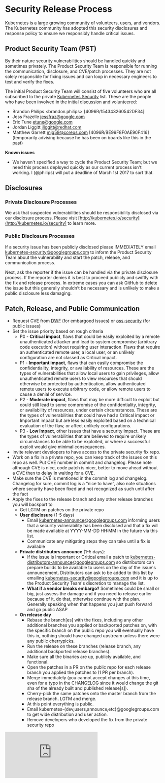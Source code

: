 # Security Release Process

Kubernetes is a large growing community of volunteers, users, and vendors. The Kubernetes community has adopted this security disclosures and response policy to ensure we responsibly handle critical issues.

## Product Security Team (PST)

By their nature security vulnerabilities should be handled quickly and sometimes privately. The Product Security Team is responsible for running the communication, disclosure, and CVE/patch processes. They are not solely responsible for fixing issues and can loop in necessary engineers to test and verify the fixes.

The initial Product Security Team will consist of five volunteers who are all subscribed to the private [Kubernetes Security](https://groups.google.com/forum/#!forum/kubernetes-security) list. These are the people who have been involved in the initial discussion and volunteered:

- Brandon Philips <brandon.philips> [4096R/154343260542DF34]
- Jess Frazelle <jessfraz@google.com>
- Eric Tune <etune@google.com>
- Jordan Liggitt <jliggitt@redhat.com>
- Matthew Garrett <mjg59@coreos.com> [4096R/BE99F8F0AE90F416] (temporarily advising because he has been on boards like this in the past)

**Known issues**

- We haven't specified a way to cycle the Product Security Team; but we need this process deployed quickly as our current process isn't working. I (@philips) will put a deadline of March 1st 2017 to sort that.

## Disclosures

### Private Disclosure Processes

We ask that suspected vulnerabilities should be responsibility disclosed via our disclosure process. Please visit [http://kubernetes.io/security](http://kubernetes.io/security] to learn more.

### Public Disclosure Processes

If a security issue has been publicly disclosed please IMMEDIATELY email [kubernetes-security@googlegroups.com](mailto:kubernetes-security@googlegroups.com) to inform the Product Security Team about the vulnerability and start the patch, release, and communication process.

Next, ask the reporter if the issue can be handled via the private disclosure process. If the reporter denies it is best to proceed publicly and swiftly with the fix and release process. In extreme cases you can ask GitHub to delete the issue but this generally shouldn’t be necessary and is unlikely to make a public disclosure less damaging.

## Patch, Release, and Public Communication

- Request CVE from [DWF](https://github.com/distributedweaknessfiling/DWF-Documentation) (for embargoed issues) or [oss-security](http://www.openwall.com/lists/oss-security/) (for public issues)
- Set the issue priority based on rough criteria
  - P0 - **Critical impact**, flaws that could be easily exploited by a remote unauthenticated attacker and lead to system compromise (arbitrary code execution) without requiring user interaction. Flaws that require an authenticated remote user, a local user, or an unlikely configuration are not classed as Critical impact.
  - P1 - **Important impact**, flaws that can easily compromise the confidentiality, integrity, or availability of resources. These are the types of vulnerabilities that allow local users to gain privileges, allow unauthenticated remote users to view resources that should otherwise be protected by authentication, allow authenticated remote users to execute arbitrary code, or allow remote users to cause a denial of service.
  - P2 - **Moderate impact**, flaws that may be more difficult to exploit but could still lead to some compromise of the confidentiality, integrity, or availability of resources, under certain circumstances. These are the types of vulnerabilities that could have had a Critical impact or Important impact but are less easily exploited based on a technical evaluation of the flaw, or affect unlikely configurations.
  - P3 - **Low Impact**, other issues that have a security impact. These are the types of vulnerabilities that are believed to require unlikely circumstances to be able to be exploited, or where a successful exploit would give minimal consequences.
- Invite relevant developers to have access to the private security fix repo.
- Work on a fix in a private repo, you can keep track of the issues on this repo as well. Put CVE number in commit and changelog. Please note although CVE is nice, code patch is nicer, better to move ahead without a CVE then to delay in waiting for a CVE.
- Make sure the CVE is mentioned in the commit log and changelog. Changelog for sure, commit log is a “nice to have”, also note situations where security have been fixed and not recognized as such until after the fact
- Apply the fixes to the release branch and any other release branches you will backport to
  - Get LGTM on patches on the private repo
  - **User disclosure** (1-5 days)
    - Email kubernetes-announce@googlegroups.com informing users that a security vulnerability has been disclosed and that a fix will be made available at YYYY-MM-DD HH:MM in the future via this list.
    - Communicate any mitigating steps they can take until a fix is available
  - **Private distributors announce** (1-5 days):
    - If the issue is Important or Critical email a patch to kubernetes-distributors-announce@googlegroups.com so distributors can prepare builds to be available to users on the day of the issue's announcement. Distributors can ask to be added to this list by emailing kubernetes-security@googlegroups.com and it is up to the Product Security Team's discretion to manage the list.
    - **What if a vendor breaks embargo?** Sometimes could be small or big, just assess the damage and if you need to release earlier because of it, do that, otherwise continue with the plan. Generally speaking when that happens you just push forward and go public ASAP
  - **On release day**
    - Rebase the branch[es] with the fixes, including any other additional branches you applied or backported patches on, with the specific branch on the public repo you will eventually have this in, nothing should have changed upstream unless there were any public cherrypicks.
    - Run the release on these branches (release branch, any additional backported release branches).
    - Make sure all the binaries are up, publicly available, and functional.
    - Open the patches in a PR on the public repo for each release branch you applied the patches to (1 PR per branch).
    - Merge immediately (you cannot accept changes at this time, even for a typo in the CHANGELOG since it would change the git sha of the already built and published release[s]).
    - Cherry-pick the same patches onto the master branch from the release branch. LGTM and merge.
    - At this point everything is public.
    - Email kubernetes-{dev,users,announce,etc}@googlegroups.com to get wide distribution and user action.
    - Remove developers who developed the fix from the private security repo

<!-- BEGIN MUNGE: GENERATED_ANALYTICS -->
[![Analytics](https://kubernetes-site.appspot.com/UA-36037335-10/GitHub/docs/devel/security-release-process.md?pixel)]()
<!-- END MUNGE: GENERATED_ANALYTICS -->
